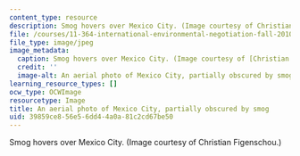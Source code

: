 ```yaml
---
content_type: resource
description: Smog hovers over Mexico City. (Image courtesy of Christian Figenschou.)
file: /courses/11-364-international-environmental-negotiation-fall-2010/39859ce856e56dd44a0a81c2cd67be50_11-364f10.jpg
file_type: image/jpeg
image_metadata:
  caption: Smog hovers over Mexico City. (Image courtesy of [Christian Figenschou](http://www.figen.com/).)
  credit: ''
  image-alt: An aerial photo of Mexico City, partially obscured by smog.
learning_resource_types: []
ocw_type: OCWImage
resourcetype: Image
title: An aerial photo of Mexico City, partially obscured by smog
uid: 39859ce8-56e5-6dd4-4a0a-81c2cd67be50
---
```

Smog hovers over Mexico City. (Image courtesy of Christian Figenschou.)


